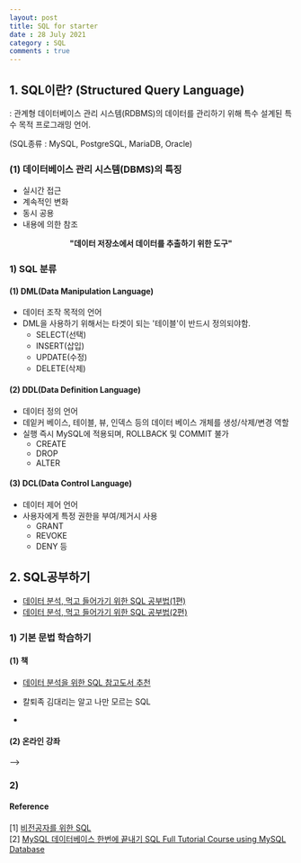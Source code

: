```yaml
---
layout: post
title: SQL for starter
date : 28 July 2021
category : SQL
comments : true
---
```

## 1. SQL이란? (Structured Query Language)
<p> : 관계형 데이터베이스 관리 시스템(RDBMS)의 데이터를 관리하기 위해 특수 설계된 특수 목적 프로그래밍 언어.</p>
(SQL종류 : MySQL, PostgreSQL, MariaDB, Oracle)



### (1) 데이터베이스 관리 시스템(DBMS)의 특징

- 실시간 접근
- 계속적인 변화
- 동시 공용
- 내용에 의한 참조

<center> <strong>"데이터 저장소에서 데이터를 추출하기 위한 도구"</strong> </center>

### 1) SQL 분류
#### (1) DML(Data Manipulation Language)
 - 데이터 조작 목적의 언어
 - DML을 사용하기 위해서는 타겟이 되는 '테이블'이 반드시 정의되야함.
   - SELECT(선택)
   - INSERT(삽입)
   - UPDATE(수정)
   - DELETE(삭제)


#### (2) DDL(Data Definition Language)
 - 데이터 정의 언어
 - 데잍커 베이스, 테이블, 뷰, 인덱스 등의 데이터 베이스 개체를 생성/삭제/변경 역할
 - 실행 즉시 MySQL에 적용되며, ROLLBACK 및 COMMIT 불가
   - CREATE
   - DROP
   - ALTER


#### (3) DCL(Data Control Language)
 - 데이터 제어 언어
 - 사용자에게 특정 권한을 부여/제거시 사용
   - GRANT
   - REVOKE
   - DENY 등



## 2. SQL공부하기
 - [데이터 분석, 먹고 들어가기 위한 SQL 공부법(1편)](https://www.minwookim.kr/how-to-learn-sql-1/)
 - [데이터 분석, 먹고 들어가기 위한 SQL 공부법(2편)](https://www.minwookim.kr/how-to-learn-sql-2/)

### 1) 기본 문법 학습하기
#### (1) 책
- [데이터 분석을 위한 SQL 참고도서 추천](https://brunch.co.kr/@datarian/4)
- 칼퇴족 김대리는 알고 나만 모르는 SQL

-

#### (2) 온라인 강좌
-->

### 2)


#### Reference  
[1] [비전공자를 위한 SQL](https://zzsza.github.io/development/2018/03/18/sql-for-everyone/)  
[2] [MySQL 데이터베이스 한번에 끝내기 SQL Full Tutorial Course using MySQL Database](https://www.youtube.com/watch?v=vgIc4ctNFbc)
